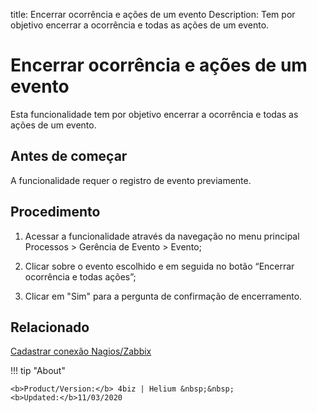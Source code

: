 title: Encerrar ocorrência e ações de um evento
Description: Tem por objetivo encerrar a ocorrência e todas as ações de um evento.
# Encerrar ocorrência e ações de um evento

Esta funcionalidade tem por objetivo encerrar a ocorrência e todas as ações de um evento.

Antes de começar
----------------

A funcionalidade requer o registro de evento previamente.

Procedimento
------------

1.  Acessar a funcionalidade através da navegação no menu principal Processos \>
    Gerência de Evento \> Evento;

2.  Clicar sobre o evento escolhido e em seguida no botão “Encerrar ocorrência e
    todas ações”;

3.  Clicar em "Sim" para a pergunta de confirmação de encerramento.

Relacionado
------------

[Cadastrar conexão Nagios/Zabbix](/pt-br/4biz-helium/processes/event/configuration/register-nagios-zabbix-connection.html)

<!-- <i class='fa fa-youtube-play  fa-2x' style='color:#97ce17;vertical-align: middle;'> </i> [Video Library](https://www.youtube.com/playlist?list=PLB5qK2uzf2RNrFw2L_38FJbcLKv44S4fs)'
-->
!!! tip "About"

    <b>Product/Version:</b> 4biz | Helium &nbsp;&nbsp;
    <b>Updated:</b>11/03/2020
